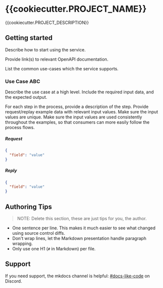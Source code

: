# {{cookiecutter.PROJECT_NAME}}

{{cookiecutter.PROJECT_DESCRIPTION}}

## Getting started

Describe how to start using the service.

Provide link(s) to relevant OpenAPI documentation.

List the common use-cases which the service supports.

### Use Case ABC

Describe the use case at a high level.
Include the required input data, and the expected output.

For each step in the process, provide a description of the step.
Provide request/replay example data with relevant input values.
Make sure the input values are unique.
Make sure the input values are used consistently throughout the examples, so that consumers can more easily follow the process flows.

##### Request

```json
{
  "field": "value"
}
```

##### Reply

```json
{
  "field": "value"
}
```

## Authoring Tips

> NOTE: Delete this section, these are just tips for you, the author.

* One sentence per line.
  This makes it much easier to see what changed using source control diffs.
* Don't wrap lines, let the Markdown presentation handle paragraph wrapping.
* Only use one H1 (`#` in Markdown) per file.

## Support

If you need support, the mkdocs channel is helpful: [#docs-like-code](https://discord.com/channels/687207715902193673/714754240933003266) on Discord.
